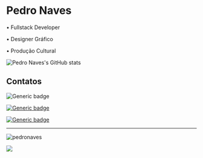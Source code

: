 # Pedro Naves 

• Fullstack Developer

• Designer Gráfico

• Produção Cultural

![Pedro Naves's GitHub stats](https://github-readme-stats.vercel.app/api?username=pedronaves&count_private=true&include_all_commits=true&show_icons=true)


## Contatos

![Generic badge](https://img.shields.io/badge/telefone-(62)&nbsp;99633&nbsp;4685-blue.svg)

[![Generic badge](https://img.shields.io/badge/email-oi@pedronaves.com-green.svg)](mailto:oi@pedronaves.com)

[![Generic badge](https://img.shields.io/badge/site-pedronaves.com-purple.svg)](https://pedronaves.com/)

<hr/>

<img src="https://komarev.com/ghpvc/?username=pedronaves" alt="pedronaves" />

![](https://hit.yhype.me/github/profile?user_id=929308)
